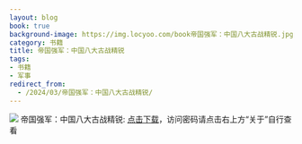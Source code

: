 ```yaml
---
layout: blog
book: true
background-image: https://img.locyoo.com/book帝国强军：中国八大古战精锐.jpg
category: 书籍
title: 帝国强军：中国八大古战精锐
tags:
- 书籍
- 军事
redirect_from:
  - /2024/03/帝国强军：中国八大古战精锐/
---
```

![](https://img.locyoo.com/book帝国强军：中国八大古战精锐.jpg)
帝国强军：中国八大古战精锐: <a name = "ref1" href="https://url18.ctfile.com/f/50983618-1041255091-a6b48c?p=3619">点击下载</a>，访问密码请点击右上方“关于”自行查看